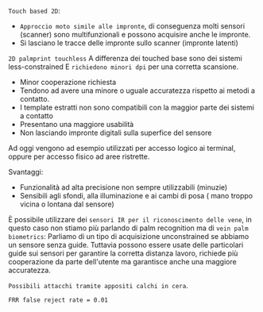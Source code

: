 `Touch based 2D`:
- `Approccio moto simile alle impronte`, di conseguenza molti sensori (scanner) sono multifunzionali e possono acquisire anche le impronte.
- Si lasciano le tracce delle impronte sullo scanner (impronte latenti)

`2D palmprint touchless`
A differenza dei touched base sono dei sistemi less-constrained
E `richiedono minori dpi` per una corretta scansione.
- Minor cooperazione richiesta
- Tendono ad avere una minore o uguale accuratezza rispetto ai metodi a contatto.
- I template estratti non sono compatibili con la maggior parte dei sistemi a contatto
- Presentano una maggiore usabilità
- Non lasciando impronte digitali sulla superfice del sensore

Ad oggi vengono ad esempio utilizzati per accesso logico ai terminal, oppure per accesso fisico ad aree ristrette.

Svantaggi:
- Funzionalità ad alta precisione non sempre utilizzabili (minuzie)
- Sensibili agli sfondi, alla illuminazione e ai cambi di posa ( mano troppo vicina o lontana dal sensore)

È possibile utilizzare dei `sensori IR per il riconoscimento delle vene`, in questo caso non stiamo più parlando di palm recognition ma di `vein palm biometrics`:
Parliamo di un tipo di acquisizione unconstrained se abbiamo un sensore senza guide. 
Tuttavia possono essere usate delle particolari guide sui sensori per garantire la corretta distanza lavoro, richiede più cooperazione da parte dell'utente ma garantisce anche una maggiore accuratezza.

`Possibili attacchi tramite appositi calchi in cera`.

`FRR false reject rate = 0.01`